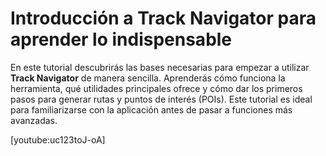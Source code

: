 # Introducción a Track Navigator para aprender lo indispensable

En este tutorial descubrirás las bases necesarias para empezar a utilizar **Track Navigator** de manera sencilla. Aprenderás cómo funciona la herramienta, qué utilidades principales ofrece y cómo dar los primeros pasos para generar rutas y puntos de interés (POIs). Este tutorial es ideal para familiarizarse con la aplicación antes de pasar a funciones más avanzadas.

<!-- A continuación, el video explicativo -->
[youtube:uc123toJ-oA]
